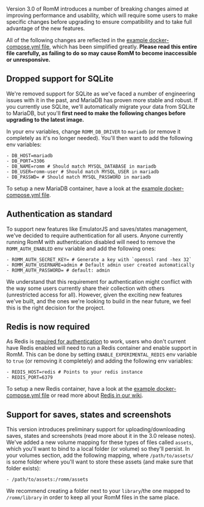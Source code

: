 Version 3.0 of RomM introduces a number of breaking changes aimed at improving performance and usability, which will require some users to make specific changes before upgrading to ensure compatibility and to take full advantage of the new features.

All of the following changes are reflected in the [example docker-compose.yml file](https://github.com/zurdi15/romm/blob/master/examples/docker-compose.example.yml), which has been simplified greatly. **Please read this entire file carefully, as failing to do so may cause RomM to become inaccessible or unresponsive.**

## Dropped support for SQLite

We're removed support for SQLite as we've faced a number of engineering issues with it in the past, and MariaDB has proven more stable and robust. If you currently use SQLite, we'll automatically migrate your data from SQLite to MariaDB, but you'll **first need to make the following changes before upgrading to the latest image.**

In your env variables, change `ROMM_DB_DRIVER` to `mariadb` (or remove it completely as it's no longer needed). You'll then want to add the following env variables:

```
- DB_HOST=mariadb
- DB_PORT=3306
- DB_NAME=romm # Should match MYSQL_DATABASE in mariadb
- DB_USER=romm-user # Should match MYSQL_USER in mariadb
- DB_PASSWD= # Should match MYSQL_PASSWORD in mariadb
```

To setup a new MariaDB container, have a look at the [example docker-compose.yml file](https://github.com/zurdi15/romm/blob/master/examples/docker-compose.example.yml).

## Authentication as standard

To support new features like EmulatorJS and saves/states management, we've decided to require authentication for all users. Anyone currently running RomM with authentication disabled will need to remove the `ROMM_AUTH_ENABLED` env variable and add the following ones:

```
- ROMM_AUTH_SECRET_KEY= # Generate a key with `openssl rand -hex 32`
- ROMM_AUTH_USERNAME=admin # Default admin user created automatically
- ROMM_AUTH_PASSWORD= # default: admin
```

We understand that this requirement for authentication might conflict with the way some users currently share their collection with others (unrestricted access for all). However, given the exciting new features we've built, and the ones we're looking to build in the near future, we feel this is the right decision for the project.

## Redis is now required

As Redis is [required for authentication](https://github.com/zurdi15/romm/wiki/Authentication) to work, users who don't current have Redis enabled will need to run a Redis container and enable support in RomM. This can be done by setting `ENABLE_EXPERIMENTAL_REDIS` env variable to `true` (or removing it completely) and adding the following env variables:

```
- REDIS_HOST=redis # Points to your redis instance
- REDIS_PORT=6379
```

To setup a new Redis container, have a look at the [example docker-compose.yml file](https://github.com/zurdi15/romm/blob/master/examples/docker-compose.example.yml) or read more about [Redis in our wiki](https://github.com/zurdi15/romm/wiki/Redis-Cache).

## Support for saves, states and screenshots

This version introduces preliminary support for uploading/downloading saves, states and screenshots (read more about it in the 3.0 release notes). We've added a new volume mapping for these types of files called `assets`, which you'll want to bind to a local folder (or volume) so they'll persist. In your volumes section, add the following mapping, where `/path/to/assets/` is some folder where you'll want to store these assets (and make sure that folder exists):

`- /path/to/assets:/romm/assets`

We recommend creating a folder next to your `library`/the one mapped to `/romm/library` in order to keep all your RomM files in the same place.